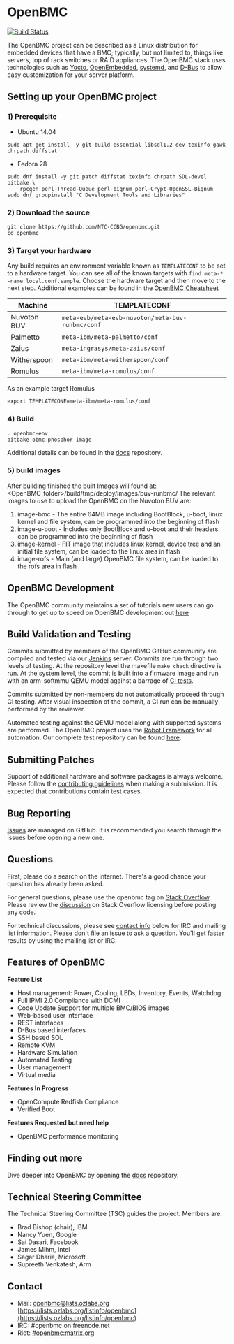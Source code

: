 # OpenBMC

[![Build Status](https://openpower.xyz/buildStatus/icon?job=openbmc-build)](https://openpower.xyz/job/openbmc-build/)

The OpenBMC project can be described as a Linux distribution for embedded
devices that have a BMC; typically, but not limited to, things like servers,
top of rack switches or RAID appliances. The OpenBMC stack uses technologies
such as [Yocto](https://www.yoctoproject.org/),
[OpenEmbedded](https://www.openembedded.org/wiki/Main_Page),
[systemd](https://www.freedesktop.org/wiki/Software/systemd/), and
[D-Bus](https://www.freedesktop.org/wiki/Software/dbus/) to allow easy
customization for your server platform.


## Setting up your OpenBMC project

### 1) Prerequisite
- Ubuntu 14.04

```
sudo apt-get install -y git build-essential libsdl1.2-dev texinfo gawk chrpath diffstat
```

- Fedora 28

```
sudo dnf install -y git patch diffstat texinfo chrpath SDL-devel bitbake \
    rpcgen perl-Thread-Queue perl-bignum perl-Crypt-OpenSSL-Bignum
sudo dnf groupinstall "C Development Tools and Libraries"
```
### 2) Download the source
```
git clone https://github.com/NTC-CCBG/openbmc.git
cd openbmc
```

### 3) Target your hardware
Any build requires an environment variable known as `TEMPLATECONF` to be set
to a hardware target.
You can see all of the known targets with
`find meta-* -name local.conf.sample`. Choose the hardware target and
then move to the next step. Additional examples can be found in the
[OpenBMC Cheatsheet](https://github.com/openbmc/docs/blob/master/cheatsheet.md)

Machine | TEMPLATECONF
--------|---------
Nuvoton BUV | ```meta-evb/meta-evb-nuvoton/meta-buv-runbmc/conf```
Palmetto | ```meta-ibm/meta-palmetto/conf```
Zaius| ```meta-ingrasys/meta-zaius/conf```
Witherspoon| ```meta-ibm/meta-witherspoon/conf```
Romulus| ```meta-ibm/meta-romulus/conf```


As an example target Romulus
```
export TEMPLATECONF=meta-ibm/meta-romulus/conf
```

### 4) Build

```
. openbmc-env
bitbake obmc-phosphor-image
```

Additional details can be found in the [docs](https://github.com/openbmc/docs)
repository.

### 5) build images

After building finished the built Images will found at: <OpenBMC_folder>/build/tmp/deploy/images/buv-runbmc/ The relevant images to use to upload the OpenBMC on the Nuvoton BUV are:

1. image-bmc - The entire 64MB image including BootBlock, u-boot, linux kernel and file system, can be programmed into the beginning of flash
2. image-u-boot - Includes only BootBlock and u-boot and their headers can be programmed into the beginning of flash
3. image-kernel - FIT image that includes linux kernel, device tree and an initial file system, can be loaded to the linux area in flash
4. image-rofs - Main (and large) OpenBMC file system, can be loaded to the rofs area in flash

## OpenBMC Development

The OpenBMC community maintains a set of tutorials new users can go through
to get up to speed on OpenBMC development out
[here](https://github.com/openbmc/docs/blob/master/development/README.md)

## Build Validation and Testing
Commits submitted by members of the OpenBMC GitHub community are compiled and
tested via our [Jenkins](https://openpower.xyz/) server.  Commits are run
through two levels of testing.  At the repository level the makefile `make
check` directive is run.  At the system level, the commit is built into a
firmware image and run with an arm-softmmu QEMU model against a barrage of
[CI tests](https://openpower.xyz/job/openbmc-test-qemu-ci/).

Commits submitted by non-members do not automatically proceed through CI
testing. After visual inspection of the commit, a CI run can be manually
performed by the reviewer.

Automated testing against the QEMU model along with supported systems are
performed.  The OpenBMC project uses the
[Robot Framework](http://robotframework.org/) for all automation.  Our
complete test repository can be found
[here](https://github.com/openbmc/openbmc-test-automation).

## Submitting Patches
Support of additional hardware and software packages is always welcome.
Please follow the [contributing guidelines](https://github.com/openbmc/docs/blob/master/CONTRIBUTING.md)
when making a submission.  It is expected that contributions contain test
cases.

## Bug Reporting
[Issues](https://github.com/openbmc/openbmc/issues) are managed on
GitHub.  It is recommended you search through the issues before opening
a new one.

## Questions

First, please do a search on the internet. There's a good chance your question
has already been asked.

For general questions, please use the openbmc tag on
[Stack Overflow](https://stackoverflow.com/questions/tagged/openbmc).
Please review the [discussion](https://meta.stackexchange.com/questions/272956/a-new-code-license-the-mit-this-time-with-attribution-required?cb=1)
on Stack Overflow licensing before posting any code.

For technical discussions, please see [contact info](#contact) below for IRC and
mailing list information. Please don't file an issue to ask a question. You'll
get faster results by using the mailing list or IRC.

## Features of OpenBMC

**Feature List**
* Host management: Power, Cooling, LEDs, Inventory, Events, Watchdog
* Full IPMI 2.0 Compliance with DCMI
* Code Update Support for multiple BMC/BIOS images
* Web-based user interface
* REST interfaces
* D-Bus based interfaces
* SSH based SOL
* Remote KVM
* Hardware Simulation
* Automated Testing
* User management
* Virtual media

**Features In Progress**
* OpenCompute Redfish Compliance
* Verified Boot

**Features Requested but need help**
* OpenBMC performance monitoring


## Finding out more

Dive deeper into OpenBMC by opening the
[docs](https://github.com/openbmc/docs) repository.

## Technical Steering Committee

The Technical Steering Committee (TSC) guides the project. Members are:

 * Brad Bishop (chair), IBM
 * Nancy Yuen, Google
 * Sai Dasari, Facebook
 * James Mihm, Intel
 * Sagar Dharia, Microsoft
 * Supreeth Venkatesh, Arm

## Contact
- Mail: openbmc@lists.ozlabs.org [https://lists.ozlabs.org/listinfo/openbmc](https://lists.ozlabs.org/listinfo/openbmc)
- IRC: #openbmc on freenode.net
- Riot: [#openbmc:matrix.org](https://riot.im/app/#/room/#openbmc:matrix.org)
